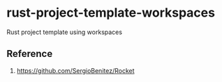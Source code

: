 # rust-project-template-workspaces
Rust project template using workspaces

## Reference
1. https://github.com/SergioBenitez/Rocket
